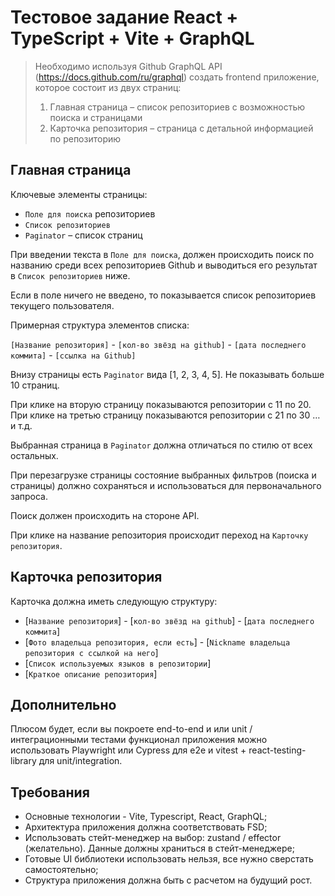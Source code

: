 # Тестовое задание React + TypeScript + Vite + GraphQL

> Необходимо используя Github GraphQL API (https://docs.github.com/ru/graphql) создать frontend приложение, которое состоит из двух страниц:
> 1. Главная страница – список репозиториев с возможностью поиска и страницами
> 2. Карточка репозитория – страница с детальной информацией по репозиторию

## Главная страница

Ключевые элементы страницы:

- `Поле для поиска` репозиториев
- `Список репозиториев`
- `Paginator` – список страниц

При введении текста в `Поле для поиска`, должен происходить поиск по названию среди всех репозиториев Github и выводиться его результат в `Список репозиториев` ниже.

Если в поле ничего не введено, то показывается список репозиториев текущего пользователя.

Примерная структура элементов списка:

`[Название репозитория]` - `[кол-во звёзд на github]` - `[дата последнего коммита]` - `[ссылка на Github]`

Внизу страницы есть `Paginator` вида [1, 2, 3, 4, 5]. Не показывать больше 10 страниц.

При клике на вторую страницу показываются репозитории с 11 по 20. При клике на третью страницу показываются репозитории с 21 по 30 … и т.д.

Выбранная страница в `Paginator` должна отличаться по стилю от всех остальных.

При перезагрузке страницы состояние выбранных фильтров (поиска и страницы) должно сохраняться и использоваться для первоначального запроса.

Поиск должен происходить на стороне API.

При клике на название репозитория происходит переход на `Карточку репозитория`.

## **Карточка репозитория**

Карточка должна иметь следующую структуру:

- [`Название репозитория`] - [`кол-во звёзд на github`] - [`дата последнего коммита`]
- [`Фото владельца репозитория, если есть`] - [`Nickname владельца репозитория с ссылкой на него`]
- [`Список используемых языков в репозитории`]
- [`Краткое описание репозитория`]

## Дополнительно

Плюсом будет, если вы покроете end-to-end и или unit / интеграционными тестами функционал приложения можно использовать Playwright или Cypress для e2e и vitest + react-testing-library для unit/integration.

## Требования

- Основные технологии - Vite, Typescript, React, GraphQL;
- Архитектура приложения должна соответствовать FSD;
- Использовать стейт-менеджер на выбор:  zustand  / effector (желательно).  Данные должны храниться в стейт-менеджере;
- Готовые UI библиотеки использовать нельзя, все нужно сверстать самостоятельно;
- Структура приложения должна быть с расчетом на будущий рост.
